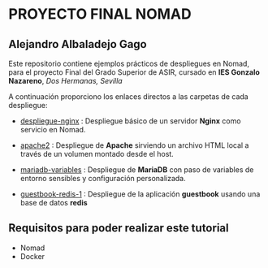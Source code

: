 # PROYECTO FINAL NOMAD

## Alejandro Albaladejo Gago

Este repositorio contiene ejemplos prácticos de despliegues en Nomad, para el proyecto Final del Grado Superior de ASIR, cursado en **IES Gonzalo Nazareno**, *Dos Hermanas, Sevilla*

A continuación proporciono los enlaces directos a las carpetas de cada despliegue:

- [despliegue-nginx](./despliegue-nginx)
: Despliegue básico de un servidor **Nginx** como servicio en Nomad.

- [apache2](./apache-fichero)
: Despliegue de **Apache** sirviendo un archivo HTML local a través de un volumen montado desde el host.

- [mariadb-variables](./mariadb-variables)
: Despliegue de **MariaDB** con paso de variables de entorno sensibles y configuración personalizada.

- [guestbook-redis-1](./guestbook-redis-vol-persistente)
: Despliegue de la aplicación **guestbook** usando una base de datos **redis**

## Requisitos para poder realizar este tutorial
- Nomad
- Docker

